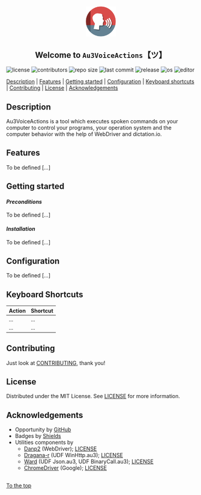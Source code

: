 #####

<p align="center">
    <img src="images/icon.png" width="80" />
    <h2 align="center">Welcome to <code>Au3VoiceActions</code>【ツ】</h2>
</p>

![license](https://img.shields.io/badge/license-MIT-ff69b4.svg?style=flat-square&logo=spdx)
![contributors](https://img.shields.io/github/contributors/Sven-Seyfert/Au3VoiceActions.svg?style=flat-square&logo=github)
![repo size](https://img.shields.io/github/repo-size/Sven-Seyfert/Au3VoiceActions.svg?style=flat-square&logo=github)
![last commit](https://img.shields.io/github/last-commit/Sven-Seyfert/Au3VoiceActions.svg?style=flat-square&logo=github)
![release](https://img.shields.io/github/release/Sven-Seyfert/Au3VoiceActions.svg?style=flat-square&logo=github)
![os](https://img.shields.io/badge/os-windows-yellow.svg?style=flat-square&logo=windows)
![editor](https://img.shields.io/badge/editor-VSCode-blueviolet.svg?style=flat-square&logo=visual-studio-code)

[Description](#description) | [Features](#features) | [Getting started](#getting-started) | [Configuration](#configuration) | [Keyboard shortcuts](#keyboard-shortcuts) | [Contributing](#contributing) | [License](#license) | [Acknowledgements](#acknowledgements)

## Description

Au3VoiceActions is a tool which executes spoken commands on your computer to control your programs, your operation system and the computer behavior with the help of WebDriver and dictation.io.

## Features

To be defined [...]

## Getting started

#### *Preconditions*

To be defined [...]

#### *Installation*

To be defined [...]

## Configuration

To be defined [...]

## Keyboard Shortcuts

| Action | Shortcut |
| :---   | :---     |
| ...    | ...      |
| ...    | ...      |

## Contributing

Just look at [CONTRIBUTING](https://github.com/Sven-Seyfert/Au3VoiceActions/blob/main/docs/CONTRIBUTING.md), thank you!

## License

Distributed under the MIT License. See [LICENSE](https://github.com/Sven-Seyfert/Au3VoiceActions/blob/main/LICENSE.md) for more information.

## Acknowledgements

- Opportunity by [GitHub](https://github.com)
- Badges by [Shields](https://shields.io)
- Utilities components by
  - [Danp2](https://github.com/Danp2/WebDriver) (WebDriver); [LICENSE](https://github.com/Danp2/WebDriver/blob/master/LICENSE)
  - [Dragana-r](https://github.com/dragana-r/autoit-winhttp) (UDF WinHttp.au3); [LICENSE]()
  - [Ward](https://www.autoitscript.com/forum/topic/148114-a-non-strict-json-udf-jsmn) (UDF Json.au3, UDF BinaryCall.au3); [LICENSE]()
  - [ChromeDriver](https://sites.google.com/a/chromium.org/chromedriver/downloads) (Google); [LICENSE](https://www.nuget.org/packages/Selenium.WebDriver.ChromeDriver)

##

[To the top](#)
